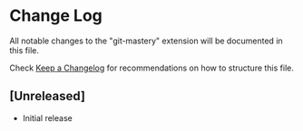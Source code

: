 # Change Log

All notable changes to the "git-mastery" extension will be documented in this file.

Check [Keep a Changelog](http://keepachangelog.com/) for recommendations on how to structure this file.

## [Unreleased]

- Initial release